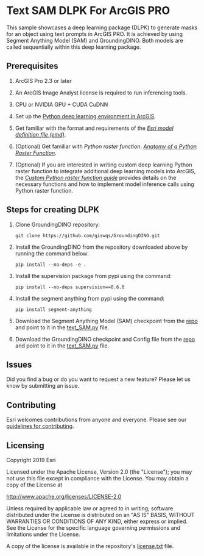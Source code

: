 # Text SAM DLPK For ArcGIS PRO 

This sample showcases a deep learning package (DLPK) to generate masks for an object using text prompts in ArcGIS PRO. It is achieved by using Segment Anything Model (SAM) and GroundingDINO. Both models are called sequentially within this deep learning package.

## Prerequisites
1. ArcGIS Pro 2.3 or later

2. An ArcGIS Image Analyst license is required to run inferencing tools.

3. CPU or NVIDIA GPU + CUDA CuDNN

4. Set up the [Python deep learning environment in ArcGIS](https://developers.arcgis.com/python/guide/deep-learning/). 

5. Get familiar with the format and requirements of the *[Esri model definition file (emd)](../../docs/writing_model_definition.md)*.

6. (Optional) Get familiar with *Python raster function*.
*[Anatomy of a Python Raster Function](https://github.com/Esri/raster-functions/wiki/PythonRasterFunction#anatomy-of-a-python-raster-function)*.  
 
7. (Optional) If you are interested in writing custom deep learning Python raster function to integrate additional deep learning
models into ArcGIS, the
*[Custom Python raster function guide](../../docs/writing_deep_learning_python_raster_functions.md)* provides details 
on the necessary functions and how to implement model inference calls using Python raster function.

## Steps for creating DLPK
1. Clone GroundingDINO repository:
   ```
   git clone https://github.com/giswqs/GroundingDINO.git 
   ```
   
2. Install the GroundingDINO from the repository downloaded above by running the command below:
   ```
   pip install --no-deps -e . 
   ```

3. Install the supervision package from pypi using the command:
   ```
   pip install --no-deps supervision==0.6.0
   ```

4. Install the segment anything from pypi using the command:
   ```
   pip install segment-anything
   ```

5. Download the Segment Anything Model (SAM) checkpoint from the [repo](https://github.com/facebookresearch/segment-anything?tab=readme-ov-file#model-checkpoints) and point to it in the [text_SAM.py](text_SAM.py) file.

6. Download the GroundingDINO checkpoint and Config file from the [repo](https://github.com/IDEA-Research/GroundingDINO?tab=readme-ov-file#luggage-checkpoints) and point to it in the [text_SAM.py](text_SAM.py) file.


## Issues

Did you find a bug or do you want to request a new feature?  Please let us know by submitting an issue.

## Contributing

Esri welcomes contributions from anyone and everyone. Please see our [guidelines for contributing](https://github.com/esri/contributing).

## Licensing
Copyright 2019 Esri

Licensed under the Apache License, Version 2.0 (the "License");
you may not use this file except in compliance with the License.
You may obtain a copy of the License at

   http://www.apache.org/licenses/LICENSE-2.0

Unless required by applicable law or agreed to in writing, software
distributed under the License is distributed on an "AS IS" BASIS,
WITHOUT WARRANTIES OR CONDITIONS OF ANY KIND, either express or implied.
See the License for the specific language governing permissions and
limitations under the License.

A copy of the license is available in the repository's [license.txt]( license.txt) file.